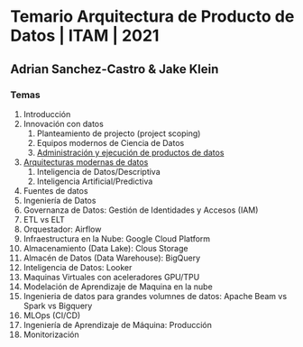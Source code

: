 # Temario Arquitectura de Producto de Datos | ITAM  | 2021
## Adrian Sanchez-Castro & Jake Klein

### Temas
1. Introducción
2. Innovación con datos
    1. Planteamiento de projecto (project scoping)
    2. Equipos modernos de Ciencia de Datos
    3. [Administración y ejecución de productos de datos](https://www.oreilly.com/radar/practical-skills-for-the-ai-product-manager/)
3. [Arquitecturas modernas de datos](https://a16z.com/2020/10/15/the-emerging-architectures-for-modern-data-infrastructure/)
    1. Inteligencia de Datos/Descriptiva
    2. Inteligencia Artificial/Predictiva
4. Fuentes de datos
5. Ingeniería de Datos
6. Governanza de Datos: Gestión de Identidades y Accesos (IAM)
7. ETL vs ELT
8. Orquestador: Airflow
9. Infraestructura en la Nube: Google Cloud Platform
10. Almacenamiento (Data Lake): Clous Storage
11. Almacén de Datos (Data Warehouse): BigQuery
12. Inteligencia de Datos: Looker
13. Maquinas Virtuales con aceleradores GPU/TPU
14. Modelación de Aprendizaje de Maquina en la nube
15. Ingenieria de datos para grandes volumnes de datos: Apache Beam vs Spark vs Bigquery
16. MLOps (CI/CD)
17. Ingeniería de Aprendizaje de Máquina: Producción 
18. Monitorización
